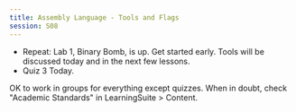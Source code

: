 ```yaml
---
title: Assembly Language - Tools and Flags
session: S08
---
```


* Repeat: Lab 1, Binary Bomb, is up. Get started early. Tools will be discussed today and in the next few lessons.
* Quiz 3 Today.

OK to work in groups for everything except quizzes. When in doubt, check "Academic Standards" in LearningSuite > Content.